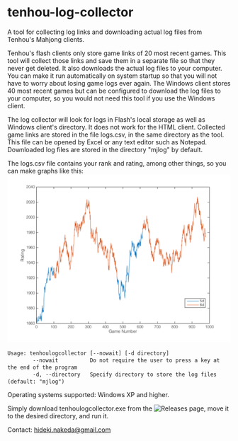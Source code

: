 # tenhou-log-collector

A tool for collecting log links and downloading actual log files from Tenhou's Mahjong clients.

Tenhou's flash clients only store game links of 20 most recent games. This tool will collect those links and save them in a separate file so that they never get deleted. It also downloads the actual log files to your computer. You can make it run automatically on system startup so that you will not have to worry about losing game logs ever again. The Windows client stores 40 most recent games but can be configured to download the log files to your computer, so you would not need this tool if you use the Windows client.

The log collector will look for logs in Flash's local storage as well as Windows client's directory. It does not work for the HTML client. Collected game links are stored in the file logs.csv, in the same directory as the tool. This file can be opened by Excel or any text editor such as Notepad. Downloaded log files are stored in the directory "mjlog" by default.

The logs.csv file contains your rank and rating, among other things, so you can make graphs like this: 
![](https://github.com/Benawii/tenhou-log-collector/blob/master/sample/sample_rating_plot.png?raw=true)

```
Usage: tenhoulogcollector [--nowait] [-d directory]
        --nowait          Do not require the user to press a key at the end of the program
		-d, --directory   Specify directory to store the log files (default: "mjlog")
```

Operating systems supported: Windows XP and higher.

Simply download tenhoulogcollector.exe from the ![Releases](https://github.com/Benawii/tenhou-log-collector/releases) page, move it to the desired directory, and run it.

Contact: hideki.nakeda@gmail.com
